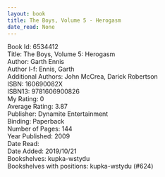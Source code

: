 ```yaml
---
layout: book
title: The Boys, Volume 5 - Herogasm
date_read: None
---
```


Book Id: 6534412<br />
Title: The Boys, Volume 5: Herogasm<br />
Author: Garth Ennis<br />
Author l-f: Ennis, Garth<br />
Additional Authors: John McCrea, Darick Robertson<br />
ISBN: 160690082X<br />
ISBN13: 9781606900826<br />
My Rating: 0<br />
Average Rating: 3.87<br />
Publisher: Dynamite Entertainment<br />
Binding: Paperback<br />
Number of Pages: 144<br />
Year Published: 2009<br />
Date Read: <br />
Date Added: 2019/10/21<br />
Bookshelves: kupka-wstydu<br />
Bookshelves with positions: kupka-wstydu (#624)<br />

